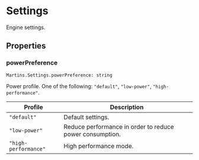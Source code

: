 # Settings

Engine settings.

## Properties

### powerPreference

`Martins.Settings.powerPreference: string`

Power profile. One of the following: `"default"`, `"low-power"`, `"high-performance"`.

| Profile | Description |
| ------- | ----------- |
| `"default"` | Default settings. |
| `"low-power"` | Reduce performance in order to reduce power consumption. |
| `"high-performance"` | High performance mode. |